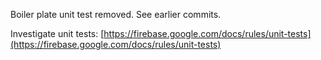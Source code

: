 Boiler plate unit test removed. See earlier commits.

Investigate unit tests: [https://firebase.google.com/docs/rules/unit-tests](https://firebase.google.com/docs/rules/unit-tests)